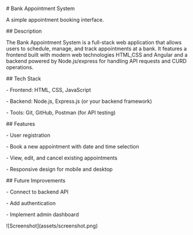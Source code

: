 \# Bank Appointment System

A simple appointment booking interface.



\## Description

The Bank Appointment System is a full-stack web application that allows users to schedule, manage, and track appointments at a bank. It features a frontend built with modern web technologies HTML,CSS and Angular and a backend powered by Node.js/express for handling API requests and CURD operations.



\## Tech Stack



\- Frontend: HTML, CSS, JavaScript  

\- Backend: Node.js, Express.js (or your backend framework)  

\- Tools: Git, GitHub, Postman (for API testing)  



\## Features

\- User registration 

\- Book a new appointment with date and time selection  

\- View, edit, and cancel existing appointments

\- Responsive design for mobile and desktop



\## Future Improvements

\- Connect to backend API

\- Add authentication

\- Implement admin dashboard



!\[Screenshot](assets/screenshot.png)







